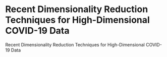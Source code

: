 # Recent Dimensionality Reduction Techniques for High-Dimensional COVID-19 Data

Recent Dimensionality Reduction Techniques for High-Dimensional COVID-19 Data
